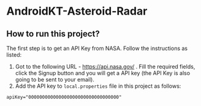 # AndroidKT-Asteroid-Radar #

## How to run this project? ##

The first step is to get an API Key from NASA. Follow the instructions as listed:

1. Got to the following URL - https://api.nasa.gov/ . Fill the required fields, click the Signup button and you will get a API key (the API Key is also going to be sent to your email).
2. Add the API key to `local.properties` file in this project as follows:
```
apiKey="000000000000000000000000000000000"
```
